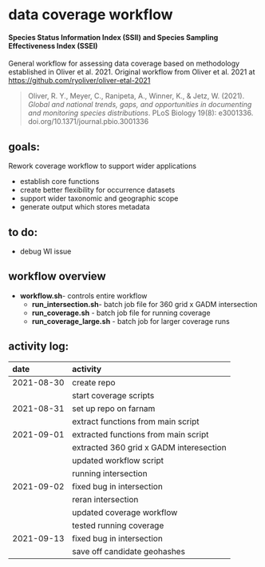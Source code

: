 # data coverage workflow

#### Species Status Information Index (SSII) and Species Sampling Effectiveness Index (SSEI)

General workflow for assessing data coverage based on methodology established in Oliver et al. 2021. 
Original workflow from Oliver et al. 2021 at https://github.com/ryoliver/oliver-etal-2021

> Oliver, R. Y., Meyer, C., Ranipeta, A., Winner, K., & Jetz, W. (2021). _Global and national trends, gaps, and opportunities in documenting and monitoring species distributions_. PLoS Biology 19(8): e3001336. doi.org/10.1371/journal.pbio.3001336


## goals:
Rework coverage workflow to support wider applications
* establish core functions
* create better flexibility for occurrence datasets
* support wider taxonomic and geographic scope
* generate output which stores metadata

## to do:
* debug WI issue

## workflow overview
* **workflow.sh**- controls entire workflow
  * **run_intersection.sh**- batch job file for 360 grid x GADM intersection
  * **run_coverage.sh** - batch job file for running coverage
  * **run_coverage_large.sh** - batch job for larger coverage runs

## activity log:
|date|activity|
|:-|:------------|
|2021-08-30|create repo|
||start coverage scripts|
|2021-08-31|set up repo on farnam|
||extract functions from main script|
|2021-09-01|extracted functions from main script|
||extracted 360 grid x GADM interesection|
||updated workflow script|
||running intersection|
|2021-09-02|fixed bug in intersection|
||reran intersection|
||updated coverage workflow|
||tested running coverage|
|2021-09-13|fixed bug in intersection|
||save off candidate geohashes|
